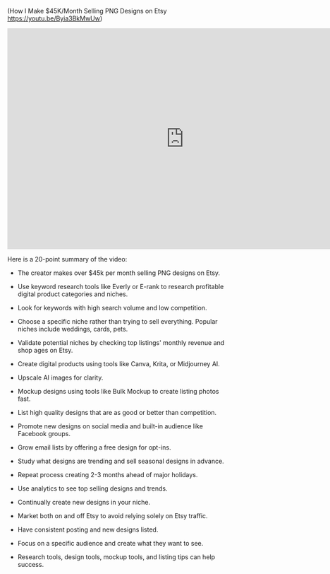 (How I Make $45K/Month Selling PNG Designs on Etsy  https://youtu.be/Byia3BkMwUw)
<iframe
border=0
frameborder=0
height=500
width=800
src="https://youtu.be/Byia3BkMwUw">
</iframe>

Here is a 20-point summary of the video:

- The creator makes over $45k per month selling PNG designs on Etsy. 

- Use keyword research tools like Everly or E-rank to research profitable digital product categories and niches. 

- Look for keywords with high search volume and low competition. 

- Choose a specific niche rather than trying to sell everything. Popular niches include weddings, cards, pets.

- Validate potential niches by checking top listings' monthly revenue and shop ages on Etsy. 

- Create digital products using tools like Canva, Krita, or Midjourney AI. 

- Upscale AI images for clarity. 

- Mockup designs using tools like Bulk Mockup to create listing photos fast.

- List high quality designs that are as good or better than competition. 

- Promote new designs on social media and built-in audience like Facebook groups. 

- Grow email lists by offering a free design for opt-ins. 

- Study what designs are trending and sell seasonal designs in advance.

- Repeat process creating 2-3 months ahead of major holidays.

- Use analytics to see top selling designs and trends.  

- Continually create new designs in your niche.

- Market both on and off Etsy to avoid relying solely on Etsy traffic.

- Have consistent posting and new designs listed.

- Focus on a specific audience and create what they want to see.

- Research tools, design tools, mockup tools, and listing tips can help success.
